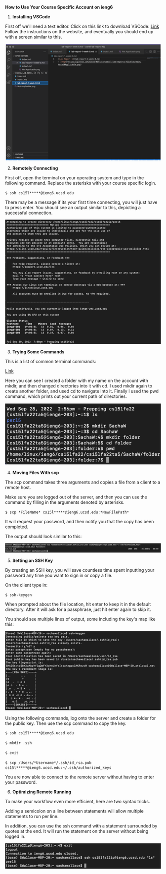 **How to Use Your Course Specific Account on ieng6**

1. **Installing VSCode**

First off we'll need a text editor. Click on this link to download VSCode: [Link](https://code.visualstudio.com/)
Follow the instructions on the website, and eventually you should end up with a screen similar to this.

![VSCodePhoto](https://github.com/Sacha-Wallace/cse15l-lab-reports-f22/blob/main/VSCodePhoto.png)

2. **Remotely Connecting**

First off, open the terminal on your operating system and type in the following command. Replace the asterisks with your course specific login.

`$ ssh cs15l*****@ieng6.ucsd.edu`

There may be a message if its your first time connecting, you will just have to press enter. You should see an output similar to this, depicting a successful connection.

![RemoteConnectionPhoto](https://github.com/Sacha-Wallace/cse15l-lab-reports-f22/blob/main/RemoteConnectionPhoto.png)

3. **Trying Some Commands**

This is a list of common terminal commands:

[Link](https://www.guru99.com/linux-commands-cheat-sheet.html)

Here you can see I created a folder with my name on the account with mkdir, and then changed directories into it with cd. I used mkdir again to create another folder, and used cd to navigate into it. Finally I used the pwd command, which prints out your current path of directories.

![SomeCommandsPhoto](https://github.com/Sacha-Wallace/cse15l-lab-reports-f22/blob/main/SomeCommandsPhoto.png)

4. **Moving Files With scp**

The scp command takes three arguments and copies a file from a client to a remote host. 

Make sure you are logged out of the server, and then you can use the command by filling in the arguments denoted by asterisks.

`$ scp *FileName* cs15l*****@ieng6.ucsd.edu:*NewFilePath*`

It will request your password, and then notify you that the copy has been completed.

The output should look similar to this:

![SCPCompletedPhoto](https://github.com/Sacha-Wallace/cse15l-lab-reports-f22/blob/main/SCPPhoto.png)

5. **Setting an SSH Key**

By creating an SSH key, you will save countless time spent inputting your password any time you want to sign in or copy a file. 

On the client type in:

`$ ssh-keygen`

When prompted about the file location, hit enter to keep it in the default directory. After it will ask for a passphrase, just hit enter again to skip it. 

You should see multiple lines of output, some including the key's map like this:

![SSHKeygenPhoto](https://github.com/Sacha-Wallace/cse15l-lab-reports-f22/blob/main/SSHKeygenPhoto.png)

Using the following commands, log onto the server and create a folder for the public key. Then use the scp command to copy the key.

```
$ ssh cs15l*****@ieng6.ucsd.edu

$ mkdir .ssh

$ exit

$ scp /Users/*Username*/.ssh/id_rsa.pub cs15l*****@ieng6.ucsd.edu:~/.ssh/authorized_keys
```

You are now able to connect to the remote server without having to enter your password. 

6. **Optimizing Remote Running**

To make your workflow even more efficient, here are two syntax tricks.

Adding a semicolon on a line between statements will allow multiple statements to run per line. 

In addition, you can use the ssh command with a statement surrounded by quotes at the end. It will run the statement on the server without being logged in.

![TricksPhoto](https://github.com/Sacha-Wallace/cse15l-lab-reports-f22/blob/main/TricksPhoto.png)